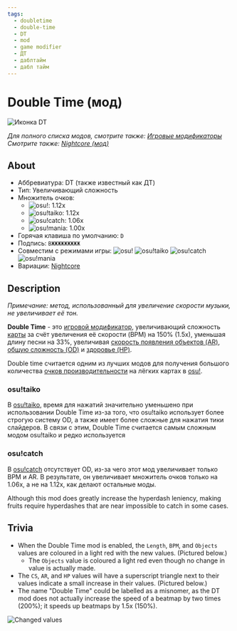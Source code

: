 ```yaml
---
tags:
  - doubletime
  - double-time
  - DT
  - mod
  - game modifier
  - ДТ
  - даблтайм
  - дабл тайм
---
```



# Double Time (мод)

![Иконка DT](/wiki/shared/mods/DT.png "Double Time (DT) mod icon")

*Для полного списка модов, смотрите также: [Игровые модификаторы](/wiki/Game_modifier)*\
*Смотрите также: [Nightcore (мод)](/wiki/Game_modifier/Nightcore)*

## About

- Аббревиатура: DT (также известный как ДТ)
- Тип: Увеличивающий сложность
- Множитель очков:
  - ![][osu!]: 1.12x
  - ![][osu!taiko]: 1.12x
  - ![][osu!catch]: 1.06x
  - ![][osu!mania]: 1.00x
- Горячая клавиша по умолчанию: `D`
- Подпись: `ВЖЖЖЖЖЖЖЖЖ`
- Совместим с режимами игры: ![][osu!] ![][osu!taiko] ![][osu!catch] ![][osu!mania]
- Вариации: [Nightcore](/wiki/Game_modifier/Nightcore)

## Description

*Примечание: метод, использованный для увеличение скорости музыки, не увеличивает её тон.*

**Double Time** - это [игровой модификатор](/wiki/Game_modifier), увеличивающий сложность [карты](/wiki/Beatmap) за счёт увеличения её скорости (BPM) на 150% (1.5х), уменьшая длину песни на 33%, увеличивая [скорость появления объектов (AR)](/wiki/Beatmapping/Approach_rate), [общую сложность (OD)](/wiki/Beatmapping/Overall_difficulty) и [здоровье (HP)](/wiki/Gameplay/Health).

Double time считается одним из лучших модов для получения большого количества [очков производительности](/wiki/Performance_points) на лёгких картах в [osu!](/wiki/Game_mode/osu!).
### osu!taiko

В [osu!taiko](/wiki/Game_mode/osu!taiko), время для нажатий значительно уменьшено при использовании Double Time из-за того, что osu!taiko использует более строгую систему OD, а также имеет более сложные для нажатия тики слайдеров. В связи с этим, Double Time считается самым сложным модом osu!taiko и редко используется

### osu!catch

В [osu!catch](/wiki/Game_mode/osu!catch) отсутствует OD, из-за чего этот мод увеличивает только BPM и AR. В результате, он увеличивает множитель очков только на 1.06х, а не на 1.12х, как делают остальные моды.

Although this mod does greatly increase the hyperdash leniency, making fruits require hyperdashes that are near impossible to catch in some cases.

## Trivia

- When the Double Time mod is enabled, the `Length`, `BPM`, and `Objects` values are coloured in a light red with the new values. (Pictured below.)
  - The `Objects` value is coloured a light red even though no change in value is actually made.
- The `CS`, `AR`, and `HP` values will have a superscript triangle next to their values indicate a small increase in their values. (Pictured below.)
- The name "Double Time" could be labelled as a misnomer, as the DT mod does not actually increase the speed of a beatmap by two times (200%); it speeds up beatmaps by 1.5x (150%).

![Changed values](img/GM_DT.jpg "Screenshot of beatmap values being changed by the Double Time mod")

[osu!]: /wiki/shared/mode/osu.png "osu!"
[osu!taiko]: /wiki/shared/mode/taiko.png "osu!taiko"
[osu!catch]: /wiki/shared/mode/catch.png "osu!catch"
[osu!mania]: /wiki/shared/mode/mania.png "osu!mania"
